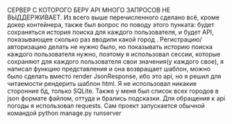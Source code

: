 СЕРВЕР С КОТОРОГО БЕРУ API МНОГО ЗАПРОСОВ НЕ ВЫДДЕРЖИВАЕТ. Из всего выше перечисленного сделано всё, кроме докер контейнера, также был вопрос по поводу этого пунката: будет сохраняться история поиска для каждого пользователя, и будет API, показывающее сколько раз вводили какой город .
Регистрацию/авторизацию делать не нужно было, но показывать историю поиска каждого пользователя нужно, поэтому я использовал сессии, которые сохраняют для каждого пользователя свои значения(у каждого свое),
я написал функцию представления и она возвращает шаблон, можно было сделать вместо render JsonResponse, ибо это api, но я решил для читаемости рендерить шаблон html. Я не использовал никакие сторонние бд, только SQLite.
Также у меня был список всех городов в json формате файлом, оттуда и брались подсказки. Для обращения к api погоды я использовал requests. Сам проект запускается обычной командой python manage.py runserver  

